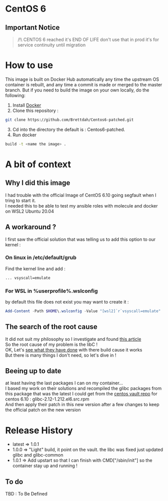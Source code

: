 # CentOS 6
## Important Notice
> /!\ CENTOS 6 reached it's END OF LIFE don't use that in prod it's for service continuity until migration

# How to use
This image is built on Docker Hub automatically any time the upstream OS container is rebuilt, and any time a commit is made or merged to the master branch. But if you need to build the image on your own locally, do the following:

1. Install [Docker](https://docs.docker.com/engine/installation/)
2. Clone this repository :
```bash
git clone https://github.com/Brettdah/Centos6-patched.git
```
3. Cd into the directory the default is : Centos6-patched.
4. Run docker
```bash
build -t <name the image> .
```

# A bit of context
## Why I did this image
I had trouble with the official Image of CentOS 6.10 going segfault when I tring to start it.  
I needed this to be able to test my ansible roles with molecule and docker on WSL2 Ubuntu 20.04

## A workaround ?
I first saw the official solution that was telling us to add this option to our kernel :
### On linux in /etc/default/grub
Find the kernel line and add :
```bash
... vsyscall=emulate
```
### For WSL in %userprofile%\.wslconfig
by default this file does not exist you may want to create it :
```powershell
Add-Content -Path $HOME\.wslconfig -Value "[wsl2]`r`vsyscall=emulate"
```
## The search of the root cause
It did not suit my philosophy so I investigate and found [this article](https://www.python.org/dev/peps/pep-0571/#compatibility-with-kernels-that-lack-vsyscall)  
So the root cause of my problem is the libC !  
OK, Let's [see what they have done](https://github.com/markrwilliams/manylinux/) with there build cause it works  
But there is many things I don't need, so let's dive in !

## Beeing up to date
at least having the last packages I can on my container...  
I based my work on their solutions and recompiled the glibc packages from this package that was the latest I could get from the [centos vault repo](https://vault.centos.org/) for centos 6.10 : glibc-2.12-1.212.el6.src.rpm  
And then apply their patch in this new version after a few changes to keep the official patch on the new version

# Release History
- latest => 1.0.1
- 1.0.0 => "Light" build, it point on the vault. the libc was fixed just updated glibc and glibc-common
- 1.0.1 => Add upstart so that I can finish with CMD["/sbin/init"] so the container stay up and running !

## To do
TBD : To Be Defined
